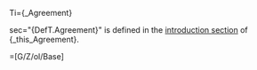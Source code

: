 Ti={_Agreement}

sec="{DefT.Agreement}" is defined in the <a href="#This.sec" class="xref">introduction section</a> of {_this_Agreement}.

=[G/Z/ol/Base]

